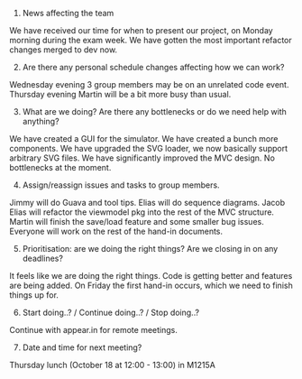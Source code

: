 1. News affecting the team

We have received our time for when to present our project, on Monday morning during the exam week.
We have gotten the most important refactor changes merged to dev now.

2. Are there any personal schedule changes affecting how we can work?

Wednesday evening 3 group members may be on an unrelated code event.
Thursday evening Martin will be a bit more busy than usual.

3. What are we doing? Are there any bottlenecks or do we need help with anything?

We have created a GUI for the simulator.
We have created a bunch more components.
We have upgraded the SVG loader, we now basically support arbitrary SVG files.
We have significantly improved the MVC design.
No bottlenecks at the moment.

4. Assign/reassign issues and tasks to group members.

Jimmy will do Guava and tool tips.
Elias will do sequence diagrams.
Jacob Elias will refactor the viewmodel pkg into the rest of the MVC structure.
Martin will finish the save/load feature and some smaller bug issues.
Everyone will work on the rest of the hand-in documents.

5. Prioritisation: are we doing the right things? Are we closing in on any deadlines?

It feels like we are doing the right things. Code is getting better and features are being added.
On Friday the first hand-in occurs, which we need to finish things up for.

6. Start doing..? / Continue doing..? / Stop doing..?

Continue with appear.in for remote meetings.

7. Date and time for next meeting?

Thursday lunch (October 18 at 12:00 - 13:00) in M1215A
